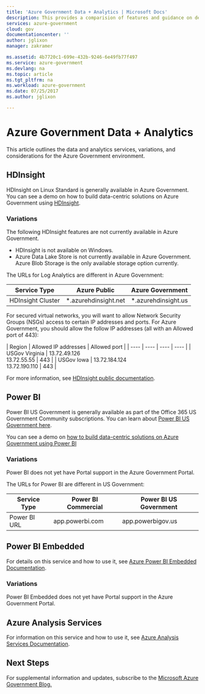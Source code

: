 ```yaml
---
title: 'Azure Government Data + Analytics | Microsoft Docs'
description: This provides a comparision of features and guidance on developing applications for Azure Government
services: azure-government
cloud: gov
documentationcenter: ''
author: jglixon
manager: zakramer

ms.assetid: 4b7720c1-699e-432b-9246-6e49fb77f497
ms.service: azure-government
ms.devlang: na
ms.topic: article
ms.tgt_pltfrm: na
ms.workload: azure-government
ms.date: 07/25/2017
ms.author: jglixon

---
```

# Azure Government Data + Analytics
This article outlines the data and analytics services, variations, and considerations for the Azure Government environment.

## HDInsight
HDInsight on Linux Standard is generally available in Azure Government. You can see a demo on how to build data-centric solutions on Azure Government using [HDInsight](https://channel9.msdn.com/Blogs/Azure/Cognitive-Services-HDInsight-and-Power-BI-on-Azure-Government).

### Variations
The following HDInsight features are not currently available in Azure Government.

* HDInsight is not available on Windows.
* Azure Data Lake Store is not currently available in Azure Government. Azure Blob Storage is the only available storage option currently.

The URLs for Log Analytics are different in Azure Government:

| Service Type | Azure Public | Azure Government |
| --- | --- | --- |
| HDInsight Cluster | \*.azurehdinsight.net | \*.azurehdinsight.us |

For secured virtual networks, you will want to allow Network Security Groups (NSGs) access to certain IP addresses and ports. For Azure Government, you should allow the follow IP addresses (all with an Allowed port of 443):

| Region | Allowed IP addresses | Allowed port |
| ---- | ---- | ---- | ---- |
| USGov Virginia | 13.72.49.126</br>13.72.55.55 | 443 |
| USGov Iowa | 13.72.184.124</br>13.72.190.110 | 443 |


For more information, see [HDInsight public documentation](../hdinsight/hadoop/apache-hadoop-introduction.md).

## Power BI
Power BI US Government is generally available as part of the Office 365 US Government Community subscriptions. You can learn about [Power BI US Government here](https://powerbi.microsoft.com/en-us/documentation/powerbi-service-govus-overview/).

You can see a demo on [how to build data-centric solutions on Azure Government using Power BI](https://channel9.msdn.com/Blogs/Azure/Cognitive-Services-HDInsight-and-Power-BI-on-Azure-Government/)

### Variations

Power BI does not yet have Portal support in the Azure Government Portal. 

The URLs for Power BI are different in US Government:

| Service Type | Power BI Commercial | Power BI US Government |
| --- | --- | --- |
| Power BI URL | app.powerbi.com | app.powerbigov.us |

## Power BI Embedded 
For details on this service and how to use it, see [Azure Power BI Embedded Documentation](../power-bi-embedded/index.md).

### Variations
Power BI Embedded does not yet have Portal support in the Azure Government Portal. 

## Azure Analysis Services

For information on this service and how to use it, see [Azure Analysis Services Documentation](../analysis-services/index.md).

## Next Steps
For supplemental information and updates, subscribe to the
<a href="https://blogs.msdn.microsoft.com/azuregov/">Microsoft Azure Government Blog. </a>

